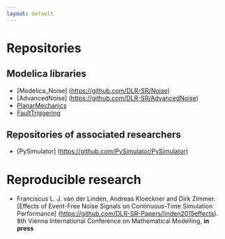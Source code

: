 ```yaml
---
layout: default
---
```


# Repositories

## Modelica libraries
* [Modelica_Noise] (https://github.com/DLR-SR/Noise)
* [AdvancedNoise]  (https://github.com/DLR-SR/AdvancedNoise)
* [PlanarMechanics](https://github.com/DLR-SR/PlanarMechanics)
* [FaultTriggering](https://github.com/DLR-SR/FaultTriggering)

## Repositories of associated researchers
* [PySimulator]    (https://github.com/PySimulator/PySimulator)

# Reproducible research
* Franciscus L. J. van der Linden, Andreas Kloeckner and Dirk Zimmer. 
  [Effects of Event-Free Noise Signals on Continuous-Time Simulation Performance]
  (https://github.com/DLR-SR-Papers/linden2015effects).
  8th Vienna International Conference on Mathematical Modelling, **in press**
